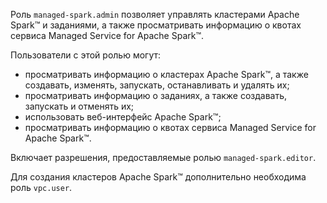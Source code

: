 Роль `managed-spark.admin` позволяет управлять кластерами Apache Spark™ и заданиями, а также просматривать информацию о квотах сервиса Managed Service for Apache Spark™.

Пользователи с этой ролью могут:
* просматривать информацию о кластерах Apache Spark™, а также создавать, изменять, запускать, останавливать и удалять их;
* просматривать информацию о заданиях, а также создавать, запускать и отменять их;
* использовать веб-интерфейс Apache Spark™;
* просматривать информацию о квотах сервиса Managed Service for Apache Spark™.

Включает разрешения, предоставляемые ролью `managed-spark.editor`.

Для создания кластеров Apache Spark™ дополнительно необходима роль `vpc.user`.
